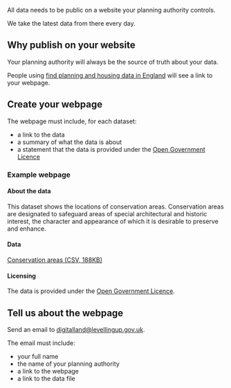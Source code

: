 All data needs to be public on a website your planning authority controls. 

We take the latest data from there every day.

Why publish on your website
----------------

Your planning authority will always be the source of truth about your data.

People using [find planning and housing data in England](https://www.planning.data.gov.uk/) will see a link to your webpage.

Create your webpage
--------------------

The webpage must include, for each dataset:

- a link to the data
- a summary of what the data is about
- a statement that the data is provided under the [Open Government Licence](https://www.nationalarchives.gov.uk/doc/open-government-licence/version/3/)


### Example webpage

#### About the data

This dataset shows the locations of conservation areas. Conservation areas are designated to safeguard areas of special architectural and historic interest, the character and appearance of which it is desirable to preserve and enhance. 

#### Data

[Conservation areas (CSV, 188KB)](https://publish.planning.data.gov.uk/public/downloadable/conservationArea.csv)

#### Licensing

The data is provided under the [Open Government Licence](https://www.nationalarchives.gov.uk/doc/open-government-licence/version/3/).

Tell us about the webpage
-------------

Send an email to [digitalland@levellingup.gov.uk](mailto:digitalland@levellingup.gov.uk).

The email must include:

- your full name
- the name of your planning authority
- a link to the webpage
- a link to the data file
